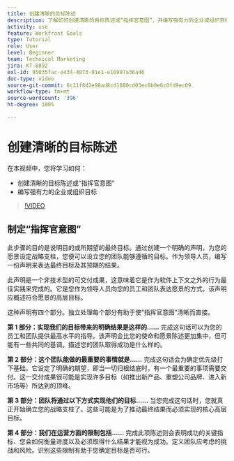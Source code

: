 ```yaml
---
title: 创建清晰的目标陈述
description: 了解如何创建清晰的目标陈述或“指挥官意图”，并编写强有力的企业或组织目标。
activity: use
feature: Workfront Goals
type: Tutorial
role: User
level: Beginner
team: Technical Marketing
jira: KT-8892
exl-id: 95035fac-e434-4073-91e1-e16997a36a46
doc-type: video
source-git-commit: 6c31f8d2e98ad8cd1880cd03ec0b0e6c0fd9ec09
workflow-type: tm+mt
source-wordcount: '396'
ht-degree: 100%

---
```


# 创建清晰的目标陈述

在本视频中，您将学习如何：

* 创建清晰的目标陈述或“指挥官意图”
* 编写强有力的企业或组织目标

>[!VIDEO](https://video.tv.adobe.com/v/335186/?quality=12&learn=on)

<!--
Your turn graphic
-->

## 制定“指挥官意图”

此步骤的目的是说明目的或所期望的最终目标。通过创建一个明确的声明，为您的愿景设定战略支柱，您便可以设立您的团队能够遵循的目标。作为领导人员，编写一份声明来表达最终目标及其预期的结果。

此声明是一个非技术型的可交付成果，这意味着它是作为软件上下文之外的行为最佳实践来完成的。它是您作为领导人员向您的员工和团队表达愿景的方式。该声明应概述符合愿景的高层目标。

这种声明有四个部分。独立处理每个部分有助于使“指挥官意图”清晰而直接。

**第 1 部分：实现我们的目标带来的明确结果是这样的……**
完成这句话可以为您的员工和团队提供最高水平的指导。该声明会比您的使命和愿景陈述更加集中，但可能有一些共同的基调。描述您的团队取得成功是什么样的。

**第 2 部分：这个团队能做的最重要的事情就是……**
完成这句话会为确定优先级打下基础。它设定了明确的期望，即当一切归根结底时，有一个最重要的事项需要交付。这一交付成果很可能是实现许多目标（如推出新产品、重塑公司品牌、进入新市场等）所达到的顶峰。

**第 3 部分：团队将通过以下方式实现他们的目标……**
当您完成这句话时，您就真正开始确立您的战略支柱了。这些可能是为了推动最终结果而必须实现的核心高层目标。

**第 4 部分：我们在运营方面的限制包括……**
完成此项陈述则会表明成功的关键指标、您会如何衡量进度以及必须取得什么结果才能视为成功。定义团队应考虑的挑战和风险。识别这些限制有助于您确定目标是否可行。
